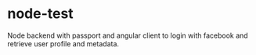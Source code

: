 # node-test
Node backend with passport and angular client to login with facebook and retrieve user profile and metadata.
